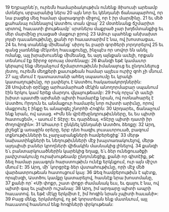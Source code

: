 19 Եղբայրնե՛ր, ուրեմն համարձակութիւն ունենք Յիսուսի արեամբ մտնելու սրբարանից ներս 20 այն նոր եւ կենդանի ճանապարհով, որ նա բացեց մեզ համար վարագոյրի միջով, որ է իր մարմինը. 21 եւ մեծ քահանայ ունենալով Աստծու տան վրայ՝ 22 մօտենանք ճշմարիտ սրտով, հաւատի լիութեամբ՝ սրտներս մաքրած չար խղճմտանքից եւ մեր մարմինը լուացած մաքուր ջրով: 23 Ամուր պահենք անխախտ յոյսի դաւանութիւնը, քանի որ հաւատարիմ է նա, ով խոստացաւ. 24 եւ հոգ տանենք միմեանց՝ սիրոյ եւ բարի գործերի յորդորելով 25 եւ զանց չառնենք մէկտեղ հաւաքուելը, ինչպէս որ սովոր են անել ոմանք, այլ խրախուսենք միմեանց, եւ այդ այնքան աւելի, որքան տեսնում էք Տիրոջ օրուայ մօտենալը:
26 Քանզի եթէ կամաւոր կերպով ենք մեղանչում ճշմարտութիւնն իմանալուց եւ ընդունելուց յետոյ, ուրեմն մեղքերի քաւութեան համար այլեւս ուրիշ զոհ չի մնում. 27 այլ մնում է դատաստանի ահեղ սպասումը եւ կրակի կատաղութիւնը, որ լափելու է Աստծու հակառակորդներին: 28 Մովսէսի օրէնքը արհամարհած մէկին անողորմաբար սպանում էին երկու կամ երեք մարդու վկայութեամբ: 29 Իսկ որչա՜փ աւելի խիստ պատժի արժանի պիտի համարէք նրան, ով ոտնահարել է Աստծու Որդուն եւ անմաքուր համարել նոր ուխտի արիւնը, որով մաքրուել է ինքը եւ անարգել շնորհի Հոգին: 30 Արդարեւ, ճանաչում ենք նրան, ով ասաց. «Իմն են վրէժխընդրութիւնները, եւ ես պիտի հատուցեմ», - ասում է Տէրը: Եւ դարձեալ. «Տէրը պիտի դատի իր ժողովրդին»: 31 Ահաւոր է ընկնել կենդանի Աստծու ձեռքը:
32 Արդ, յիշեցէ՛ք առաջին օրերը, երբ դեռ հազիւ լուսաւորուած, բազում տքնութիւնների եւ չարչարանքների համբերեցիք՝ 33 մերթ նախատինքների եւ նեղութիւնների մէջ խայտառակուելով, մերթ այդպիսի բաներ կրողների վիճակին մասնակից լինելով. 34 քանզի ե՛ւ բանտարկուածներին կարեկից եղաք, ե՛ւ ձեր ունեցուածքի յափշտակումը ուրախութեամբ ընդունեցիք, քանի որ գիտէիք, թէ ձեզ համար լաւագոյն հարստութիւն ունէք երկնքում, ուր այն միշտ մնում է: 35 Արդ, մի՛ կորցրէք ձեր վստահութիւնը, որի մէջ մեծ վարձատրութեան հատուցում կայ: 36 Ձեզ համբերութիւն է պէտք, որպէսզի, Աստծու կամքը կատարելով, հասնէք նրա խոստմանը, 37 քանի որ՝
«Մի փոքր, շատ փոքր ժամանակ եւս,
եւ գալու է նա, ով պիտի գայ
եւ չպիտի ուշանայ:
38 Արդ, իմ արդարը պիտի ապրի հաւատով.
եւ եթէ մէկը երկմիտ է,
իմ հոգին նրան չպիտի հաւանի»:
39 Բայց մենք, երկմտելով, ոչ թէ կորստեան ենք մատնւում, այլ հաւատով հասնում ենք հոգիների փրկութեան:
